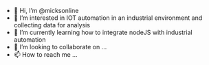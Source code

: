 - 👋 Hi, I’m @micksonline
- 👀 I’m interested in IOT automation in an industrial environment and collecting data for analysis
- 🌱 I’m currently learning how to integrate nodeJS with industrial automation
- 💞️ I’m looking to collaborate on ...
- 📫 How to reach me ...

<!---
micksonline/micksonline is a ✨ special ✨ repository because its `README.md` (this file) appears on your GitHub profile.
You can click the Preview link to take a look at your changes.
--->
